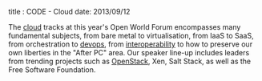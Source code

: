 title : CODE - Cloud
date: 2013/09/12

The <a href="http://openworldforum.org/fr/tracks/21" target="_blank">cloud</a> tracks at this year's Open World Forum 
encompasses many fundamental subjects, from bare metal to virtualisation, from IaaS to SaaS, from orchestration 
to <a href="http://openworldforum.org/fr/tracks/25" target="_blank">devops</a>, from 
<a href="http://openworldforum.org/fr/tracks/7" target="_blank">interoperability</a> to how to preserve our own 
liberties in the "After PC" area. Our speaker line-up includes leaders from trending projects such as 
<a href="http://openworldforum.org/fr/tracks/30" target="_blank">OpenStack</a>, Xen, 
Salt Stack, as well as the Free Software Foundation.

